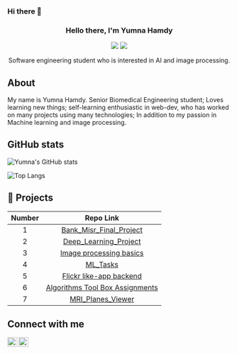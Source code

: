 ### Hi there 👋

<div align="center">
  
  ### Hello there, I'm Yumna Hamdy 
  

  [![](https://komarev.com/ghpvc/?username=Yumna-Hamdy&color=blue&label=Profile%20Views)](https://github.com/Yumna-Hamdy/Yumna-Hamdy)
  [![](https://img.shields.io/github/followers/Yumna-Hamdy?label=GitHub%20Followers)](https://github.com/Yumna-Hamdy/Yumna-Hamdy)
  
  Software engineering student who is interested in AI and image processing.
</div>


About
-----
My name is Yumna Hamdy. Senior Biomedical Engineering student; Loves learning new things; self-learning enthusiastic in web-dev, who has worked on many projects using many technologies; In addition to my passion in Machine learning and image processing.  


GitHub stats
------------
![Yumna's GitHub stats](https://github-readme-stats.vercel.app/api?username=Yumna-Hamdy&hide=stars&count_private=true&show_icons=true&include_all_commits=true&theme=tokyonight)

![Top Langs](https://github-readme-stats.vercel.app/api/top-langs/?username=Yumna-Hamdy&layout=compact&langs_count=6&hide=html&theme=tokyonight)


🫠 Projects
--------
| Number | Repo Link  |
| :-----: | :-: |
| 1 | [Bank_Misr_Final_Project](https://github.com/Yumna-Hamdy/BankMisrFinalProject) |
| 2 | [Deep_Learning_Project](https://github.com/Yumna-Hamdy/Deep-Learning-Detecring-Melanoma) |
| 3 | [Image processing basics](https://github.com/Yumna-Hamdy/imagesTasks) |
| 4 | [ML_Tasks](https://github.com/Yumna-Hamdy/Machine-Learning/tree/main) |
| 5 | [Flickr like-app backend](https://github.com/Yumna-Hamdy/software-project/tree/main/flickr-backend) |
| 6 | [Algorithms Tool Box Assignments](https://github.com/Yumna-Hamdy/Algorithms-tool-box) |
| 7 | [MRI_Planes_Viewer](https://github.com/Yumna-Hamdy/MRI_Planes_Viewer) |


Connect with me 
-----------------------------------------------------
[<img align="left" width="22px" src="https://cdn.jsdelivr.net/npm/simple-icons@v3/icons/linkedin.svg" />][linkedin]
[<img align="left" width="22px" src="https://cdn.jsdelivr.net/npm/simple-icons@v3/icons/whatsapp.svg" />][whatsapp]


</br>

[linkedin]:https://www.linkedin.com/in/yumna-hamdy-50b20b200
[whatsapp]: https://wa.me/201099895374

